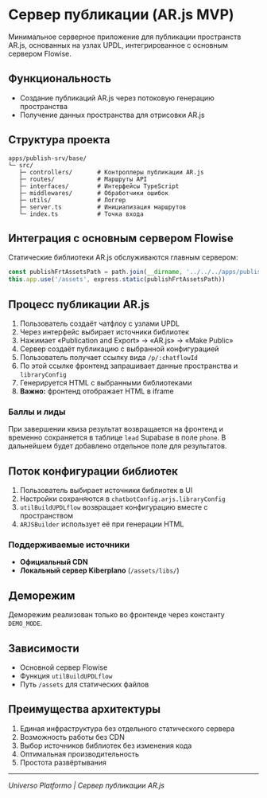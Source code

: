 # Сервер публикации (AR.js MVP)

Минимальное серверное приложение для публикации пространств AR.js, основанных на узлах UPDL, интегрированное с основным сервером Flowise.

## Функциональность

- Создание публикаций AR.js через потоковую генерацию пространства
- Получение данных пространства для отрисовки AR.js

## Структура проекта

```
apps/publish-srv/base/
└─ src/
   ├─ controllers/       # Контроллеры публикации AR.js
   ├─ routes/            # Маршруты API
   ├─ interfaces/        # Интерфейсы TypeScript
   ├─ middlewares/       # Обработчики ошибок
   ├─ utils/             # Логгер
   ├─ server.ts          # Инициализация маршрутов
   └─ index.ts           # Точка входа
```

## Интеграция с основным сервером Flowise

Статические библиотеки AR.js обслуживаются главным сервером:

```typescript
const publishFrtAssetsPath = path.join(__dirname, '../../../apps/publish-frt/base/dist/assets')
this.app.use('/assets', express.static(publishFrtAssetsPath))
```

## Процесс публикации AR.js

1. Пользователь создаёт чатфлоу с узлами UPDL
2. Через интерфейс выбирает источники библиотек
3. Нажимает «Publication and Export» → «AR.js» → «Make Public»
4. Сервер создаёт публикацию с выбранной конфигурацией
5. Пользователь получает ссылку вида `/p/:chatflowId`
6. По этой ссылке фронтенд запрашивает данные пространства и `libraryConfig`
7. Генерируется HTML с выбранными библиотеками
8. **Важно:** фронтенд отображает HTML в iframe

### Баллы и лиды

При завершении квиза результат возвращается на фронтенд и временно сохраняется в таблице `lead` Supabase в поле `phone`. В дальнейшем будет добавлено отдельное поле для результатов.

## Поток конфигурации библиотек

1. Пользователь выбирает источники библиотек в UI
2. Настройки сохраняются в `chatbotConfig.arjs.libraryConfig`
3. `utilBuildUPDLflow` возвращает конфигурацию вместе с пространством
4. `ARJSBuilder` использует её при генерации HTML

### Поддерживаемые источники

- **Официальный CDN**
- **Локальный сервер Kiberplano** (`/assets/libs/`)

## Деморежим

Деморежим реализован только во фронтенде через константу `DEMO_MODE`.

## Зависимости

- Основной сервер Flowise
- Функция `utilBuildUPDLflow`
- Путь `/assets` для статических файлов

## Преимущества архитектуры

1. Единая инфраструктура без отдельного статического сервера
2. Возможность работы без CDN
3. Выбор источников библиотек без изменения кода
4. Оптимальная производительность
5. Простота развёртывания

---

_Universo Platformo | Сервер публикации AR.js_
